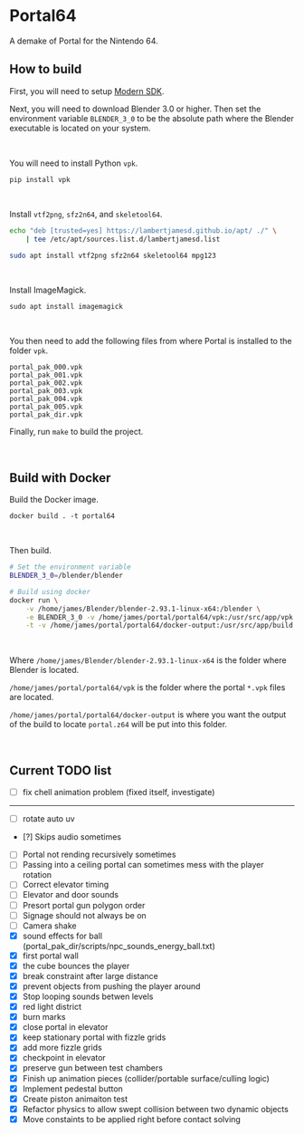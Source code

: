 # Portal64

A demake of Portal for the Nintendo 64.

## How to build

First, you will need to setup [Modern SDK](https://crashoveride95.github.io/n64hbrew/modernsdk/startoff.html).

Next, you will need to download Blender 3.0 or higher. Then set the environment variable `BLENDER_3_0` to be the absolute path where the Blender executable is located on your system.

<br />

You will need to install Python `vpk`.
```
pip install vpk
```

<br />

Install `vtf2png`, `sfz2n64`, and `skeletool64`.
```sh
echo "deb [trusted=yes] https://lambertjamesd.github.io/apt/ ./" \
    | tee /etc/apt/sources.list.d/lambertjamesd.list

sudo apt install vtf2png sfz2n64 skeletool64 mpg123
```

<br />

Install ImageMagick.
```
sudo apt install imagemagick
```

<br />

You then need to add the following files from where Portal is installed to the folder `vpk`.
```
portal_pak_000.vpk  
portal_pak_001.vpk  
portal_pak_002.vpk  
portal_pak_003.vpk  
portal_pak_004.vpk  
portal_pak_005.vpk  
portal_pak_dir.vpk
```

Finally, run `make` to build the project.

<br />


## Build with Docker


Build the Docker image.
```
docker build . -t portal64
```

<br />

Then build.
```sh
# Set the environment variable
BLENDER_3_0=/blender/blender

# Build using docker
docker run \
    -v /home/james/Blender/blender-2.93.1-linux-x64:/blender \
    -e BLENDER_3_0 -v /home/james/portal/portal64/vpk:/usr/src/app/vpk \
    -t -v /home/james/portal/portal64/docker-output:/usr/src/app/build portal64
```

<br />

Where `/home/james/Blender/blender-2.93.1-linux-x64` is the folder where Blender is located.

`/home/james/portal/portal64/vpk` is the folder where the portal `*.vpk` files are located.

`/home/james/portal/portal64/docker-output` is where you want the output of the build to locate `portal.z64` will be put into this folder.

<br />

## Current TODO list

- [ ] fix chell animation problem (fixed itself, investigate)
--------------------------------------------------------
- [ ] rotate auto uv
- [?] Skips audio sometimes
- [ ] Portal not rending recursively sometimes
- [ ] Passing into a ceiling portal can sometimes mess with the player rotation
- [ ] Correct elevator timing
- [ ] Elevator and door sounds
- [ ] Presort portal gun polygon order
- [ ] Signage should not always be on
- [ ] Camera shake
- [x] sound effects for ball (portal_pak_dir/scripts/npc_sounds_energy_ball.txt)
- [x] first portal wall
- [x] the cube bounces the player
- [x] break constraint after large distance
- [x] prevent objects from pushing the player around
- [x] Stop looping sounds betwen levels
- [x] red light district
- [x] burn marks
- [x] close portal in elevator
- [x] keep stationary portal with fizzle grids
- [x] add more fizzle grids
- [x] checkpoint in elevator
- [x] preserve gun between test chambers
- [x] Finish up animation pieces (collider/portable surface/culling logic)
- [x] Implement pedestal button
- [x] Create piston animaiton test
- [x] Refactor physics to allow swept collision between two dynamic objects
- [x] Move constaints to be applied right before contact solving
